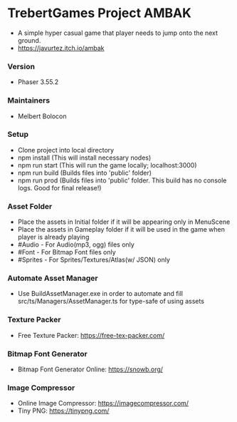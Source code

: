 # TrebertGames Project AMBAK
* A simple hyper casual game that player needs to jump onto the next ground.
* https://javurtez.itch.io/ambak

### Version
* Phaser 3.55.2

### Maintainers
* Melbert Bolocon

### Setup
* Clone project into local directory
* npm install (This will install necessary nodes)
* npm run start (This will run the game locally; localhost:3000)
* npm run build (Builds files into 'public' folder)
* npm run prod (Builds files into 'public' folder. This build has no console logs. Good for final release!)

### Asset Folder
* Place the assets in Initial folder if it will be appearing only in MenuScene
* Place the assets in Gameplay folder if it will be used in the game when player is already playing
* #Audio - For Audio(mp3, ogg) files only
* #Font - For Bitmap Font files only
* #Sprites - For Sprites/Textures/Atlas(w/ JSON) only

### Automate Asset Manager
* Use BuildAssetManager.exe in order to automate and fill src/ts/Managers/AssetManager.ts for type-safe of using assets

### Texture Packer
* Free Texture Packer: https://free-tex-packer.com/

### Bitmap Font Generator
* Bitmap Font Generator Online: https://snowb.org/

### Image Compressor
* Online Image Compressor: https://imagecompressor.com/
* Tiny PNG: https://tinypng.com/
